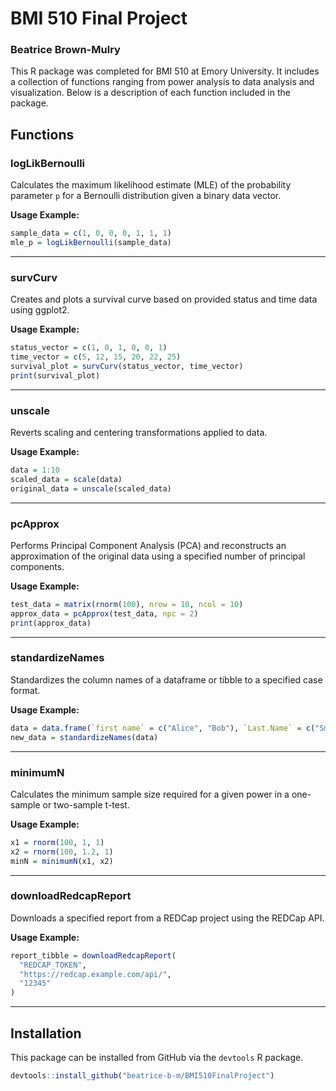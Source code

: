 # BMI 510 Final Project
### Beatrice Brown-Mulry

This R package was completed for BMI 510 at Emory University. It includes a collection of functions ranging from power analysis to data analysis and visualization. Below is a description of each function included in the package.

## Functions

### logLikBernoulli

Calculates the maximum likelihood estimate (MLE) of the probability parameter `p` for a Bernoulli distribution given a binary data vector.

**Usage Example:**

```R
sample_data = c(1, 0, 0, 0, 1, 1, 1)
mle_p = logLikBernoulli(sample_data)
```
---

### survCurv

Creates and plots a survival curve based on provided status and time data using ggplot2.

**Usage Example:**

```R
status_vector = c(1, 0, 1, 0, 0, 1)
time_vector = c(5, 12, 15, 20, 22, 25)
survival_plot = survCurv(status_vector, time_vector)
print(survival_plot)
```

---

### unscale

Reverts scaling and centering transformations applied to data.

**Usage Example:**

```R
data = 1:10
scaled_data = scale(data)
original_data = unscale(scaled_data)
```

---

### pcApprox

Performs Principal Component Analysis (PCA) and reconstructs an approximation of the original data using a specified number of principal components.

**Usage Example:**

```R
test_data = matrix(rnorm(100), nrow = 10, ncol = 10)
approx_data = pcApprox(test_data, npc = 2)
print(approx_data)
```

---

### standardizeNames

Standardizes the column names of a dataframe or tibble to a specified case format.

**Usage Example:**

```R
data = data.frame(`first name` = c("Alice", "Bob"), `Last.Name` = c("Smith", "Jones"))
new_data = standardizeNames(data)
```
---

### minimumN

Calculates the minimum sample size required for a given power in a one-sample or two-sample t-test.

**Usage Example:**

```R
x1 = rnorm(100, 1, 1)
x2 = rnorm(100, 1.2, 1)
minN = minimumN(x1, x2)
```
---

### downloadRedcapReport

Downloads a specified report from a REDCap project using the REDCap API.

**Usage Example:**

```R
report_tibble = downloadRedcapReport(
  "REDCAP_TOKEN",
  "https://redcap.example.com/api/",
  "12345"
)
```

---

## Installation

This package can be installed from GitHub via the `devtools` R package.

```R
devtools::install_github("beatrice-b-m/BMI510FinalProject")
```
